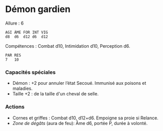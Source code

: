 # Démon gardien

Allure : 6

	AGI	ÂME	FOR	INT	VIG
	d8	d6	d12	d6	d12

Compétences : Combat d10, Intimidation d10, Perception d6.

	PAR	RES
	7	10

### Capacités spéciales
- Démon : +2 pour annuler l’état Secoué. Immunisé aux poisons et maladies.
- Taille +2 : de la taille d'un cheval de selle.

### Actions
- Cornes et griffes : Combat d10, d12+d6. Empoigne sa proie si Relance.
- _Zone de dégâts_ (aura de feu): Âme d6, portée P, durée à volonté.
